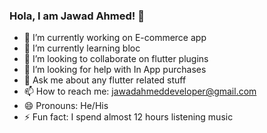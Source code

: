 ### Hola, I am Jawad Ahmed! 👋



- 🔭 I’m currently working on E-commerce app
- 🌱 I’m currently learning bloc
- 👯 I’m looking to collaborate on flutter plugins
- 🤔 I’m looking for help with In App purchases
- 💬 Ask me about any flutter related stuff
- 📫 How to reach me: jawadahmeddeveloper@gmail.com
- 😄 Pronouns: He/His
- ⚡ Fun fact: I spend almost 12 hours listening music 
